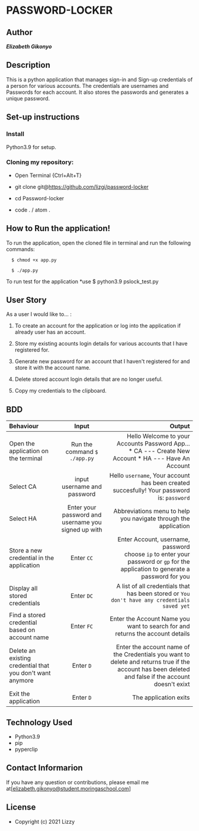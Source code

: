 # PASSWORD-LOCKER

## Author
***Elizabeth Gikonyo***

## Description
This is a python application that manages sign-in and Sign-up credentials of a person for various accounts. The credentials are usernames and Passwords for each account. It also stores the passwords and generates a unique password.

## Set-up instructions
### Install
Python3.9 for setup.

### Cloning my repository:
* Open Terminal {Ctrl+Alt+T}

* git clone git@https://github.com/lizgi/password-locker

* cd Password-locker

* code . / atom . 

## How to Run the application!
To run the application, open the cloned file in terminal and run the following commands:

      $ chmod +x app.py

      $ ./app.py

To run test for the application *use $ python3.9 pslock_test.py

## User Story
As a user I would like to... :

1. To create an account for the application or log into the application if already user has an account.

2. Store my existing acounts login details for various accounts that I have registered for.

3. Generate new password for an account that I haven't registered for and store it with the account name.

4. Delete stored account login details that are no longer useful.

5. Copy my credentials to the clipboard.

## BDD

| Behaviour | Input | Output |
| :---------------- | :---------------: | ------------------: |
|Open the application on the terminal | Run the command ```$ ./app.py```|Hello Welcome to your Accounts Password App... <br>* CA ---  Create New Account * HA ---  Have An Account |
|Select  CA| input username and password| Hello ```username```, Your account has been created succesfully! Your password is: ```password```|
|Select HA | Enter your password and username you signed up with| Abbreviations menu to help you navigate through the application|
|Store a new credential in the application| Enter ```CC```|Enter Account, username, password<br>choose ```ip``` to enter your password or ```gp``` for the application to generate a password for you |
|Display all stored credentials | Enter ```DC```|A list of all credentials that has been stored or ```You don't have any credentials saved yet``` |
|Find a stored credential based on account name|Enter ```FC```| Enter the Account Name you want to search for and returns the account details|
|Delete an existing credential that you don't want anymore|Enter ```D```|Enter the account name of the Credentials you want to delete and returns true if the account has been deleted and false if the account doesn't exixt|
|Exit the application| Enter ```D```| The application exits|

## Technology Used
* Python3.9
* pip
* pyperclip

## Contact Informarion
If you have any question or contributions, please email me at[elizabeth.gikonyo@student.moringaschool.com]

## License


* Copyright (c) 2021 Lizzy

